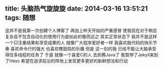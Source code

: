 title: 头脑热气旋旋旋
date: 2014-03-16 13:51:21
tags: 随想
---

这并不是我第一次创建个人博客了 再加上昨天开始的严重感冒 使我现在对于稍显复杂且不包含自动化的使用行为是如此的敬而远之 其实正常状态下 我并不是这样一个只注重结果和享受成果的人 就像广大程序爱好者一样 我喜欢敲代码的快乐节奏 喜欢命令行的强大 也喜欢瞎鼓捣的乐趣 <!-- more --> 但是 这一刻的我 已经不能让大脑承受得住多线程的任务了 于是 就像一个喜爱C的人 去折腾Java了 我暂停了Jekyll来到了Hexo 希望在追求前沿的阵地上发现更多更好的新鲜想法和行动
